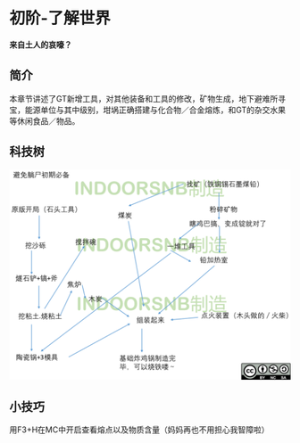 # 初阶-了解世界

**来自土人的哀嚎？**

## 简介

本章节讲述了GT新增工具，对其他装备和工具的修改，矿物生成，地下避难所寻宝，能源单位与其中级别，坩埚正确搭建与化合物／合金熔炼，和GT的杂交水果等休闲食品／物品。

## 科技树

![](/assets/IMG_0411.PNG)

## 小技巧

用F3+H在MC中开启查看熔点以及物质含量（妈妈再也不用担心我智障啦）
